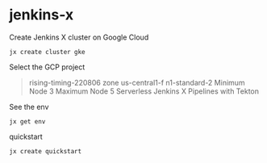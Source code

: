 # jenkins-x

Create Jenkins X cluster on Google Cloud
```
jx create cluster gke
```

Select the GCP project
> rising-timing-220806
> zone
> us-central1-f
> n1-standard-2
> Minimum Node 3
> Maximum Node 5
> Serverless Jenkins X Pipelines with Tekton


See the env
```
jx get env
```

quickstart
```
jx create quickstart
```

